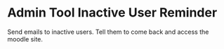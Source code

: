 Admin Tool Inactive User Reminder
================================

Send emails to inactive users. Tell them to come back and access the moodle site.